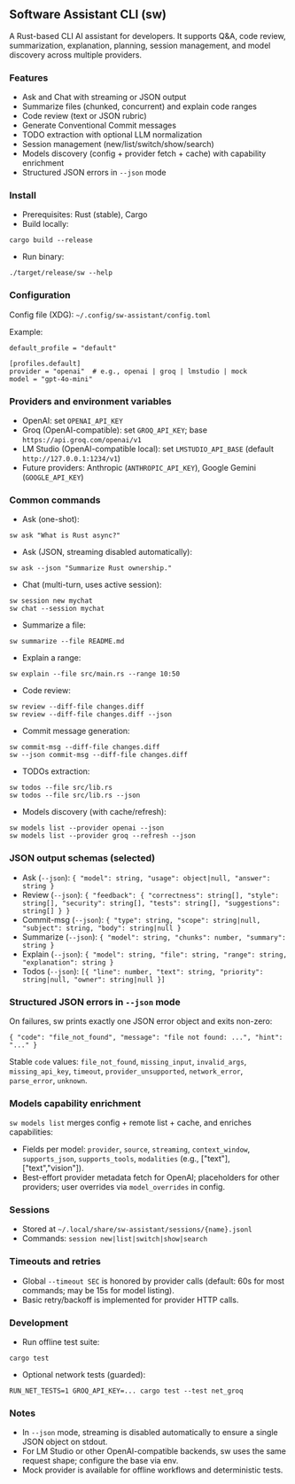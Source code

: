 ## Software Assistant CLI (sw)

A Rust-based CLI AI assistant for developers. It supports Q&A, code review, summarization, explanation, planning, session management, and model discovery across multiple providers.

### Features
- Ask and Chat with streaming or JSON output
- Summarize files (chunked, concurrent) and explain code ranges
- Code review (text or JSON rubric)
- Generate Conventional Commit messages
- TODO extraction with optional LLM normalization
- Session management (new/list/switch/show/search)
- Models discovery (config + provider fetch + cache) with capability enrichment
- Structured JSON errors in `--json` mode

### Install
- Prerequisites: Rust (stable), Cargo
- Build locally:
```
cargo build --release
```
- Run binary:
```
./target/release/sw --help
```

### Configuration
Config file (XDG): `~/.config/sw-assistant/config.toml`

Example:
```
default_profile = "default"

[profiles.default]
provider = "openai"  # e.g., openai | groq | lmstudio | mock
model = "gpt-4o-mini"
```

### Providers and environment variables
- OpenAI: set `OPENAI_API_KEY`
- Groq (OpenAI-compatible): set `GROQ_API_KEY`; base `https://api.groq.com/openai/v1`
- LM Studio (OpenAI-compatible local): set `LMSTUDIO_API_BASE` (default `http://127.0.0.1:1234/v1`)
- Future providers: Anthropic (`ANTHROPIC_API_KEY`), Google Gemini (`GOOGLE_API_KEY`)

### Common commands
- Ask (one-shot):
```
sw ask "What is Rust async?"
```
- Ask (JSON, streaming disabled automatically):
```
sw ask --json "Summarize Rust ownership."
```
- Chat (multi-turn, uses active session):
```
sw session new mychat
sw chat --session mychat
```
- Summarize a file:
```
sw summarize --file README.md
```
- Explain a range:
```
sw explain --file src/main.rs --range 10:50
```
- Code review:
```
sw review --diff-file changes.diff
sw review --diff-file changes.diff --json
```
- Commit message generation:
```
sw commit-msg --diff-file changes.diff
sw --json commit-msg --diff-file changes.diff
```
- TODOs extraction:
```
sw todos --file src/lib.rs
sw todos --file src/lib.rs --json
```
- Models discovery (with cache/refresh):
```
sw models list --provider openai --json
sw models list --provider groq --refresh --json
```

### JSON output schemas (selected)
- Ask (`--json`): `{ "model": string, "usage": object|null, "answer": string }`
- Review (`--json`): `{ "feedback": { "correctness": string[], "style": string[], "security": string[], "tests": string[], "suggestions": string[] } }`
- Commit-msg (`--json`): `{ "type": string, "scope": string|null, "subject": string, "body": string|null }`
- Summarize (`--json`): `{ "model": string, "chunks": number, "summary": string }`
- Explain (`--json`): `{ "model": string, "file": string, "range": string, "explanation": string }`
- Todos (`--json`): `[{ "line": number, "text": string, "priority": string|null, "owner": string|null }]`

### Structured JSON errors in `--json` mode
On failures, sw prints exactly one JSON error object and exits non-zero:
```
{ "code": "file_not_found", "message": "file not found: ...", "hint": "..." }
```
Stable `code` values: `file_not_found`, `missing_input`, `invalid_args`, `missing_api_key`, `timeout`, `provider_unsupported`, `network_error`, `parse_error`, `unknown`.

### Models capability enrichment
`sw models list` merges config + remote list + cache, and enriches capabilities:
- Fields per model: `provider`, `source`, `streaming`, `context_window`, `supports_json`, `supports_tools`, `modalities` (e.g., ["text"], ["text","vision"]).
- Best-effort provider metadata fetch for OpenAI; placeholders for other providers; user overrides via `model_overrides` in config.

### Sessions
- Stored at `~/.local/share/sw-assistant/sessions/{name}.jsonl`
- Commands: `session new|list|switch|show|search`

### Timeouts and retries
- Global `--timeout SEC` is honored by provider calls (default: 60s for most commands; may be 15s for model listing).
- Basic retry/backoff is implemented for provider HTTP calls.

### Development
- Run offline test suite:
```
cargo test
```
- Optional network tests (guarded):
```
RUN_NET_TESTS=1 GROQ_API_KEY=... cargo test --test net_groq
```

### Notes
- In `--json` mode, streaming is disabled automatically to ensure a single JSON object on stdout.
- For LM Studio or other OpenAI-compatible backends, sw uses the same request shape; configure the base via env.
- Mock provider is available for offline workflows and deterministic tests.
